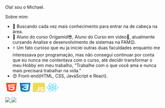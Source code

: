 Ola! sou o Michael.

Sobre mim:

- 🔭 Buscando cada vez mais conhecimento para entrar na de cabeça na área.
- 🌱 Aluno do curso Origamid😎, Aluno do Curso em video🥰, atualmente cursando Analise e desenvolvimento de sistemas na FAM😉.
- ⚡ Um fato curioso que eu ja iniciei outras duas faculdades enquanto me interessava por programação, mas não consegui continuar por conta que eu nunca me contentava com o curso, até decidir transformar o meu Hobby em meu trabalho, "Trabalhe com o que você ama e nunca mais precisará trabalhar na vida."
- 😍 Front-end(HTML, CSS, JavaScript e React).
<div style="display: inline_block">
   <img align="center" alt="Michael-HTML" height="30" width="40" src="https://raw.githubusercontent.com/devicons/devicon/master/icons/html5/html5-original.svg">
   <img align="center" alt="Michael-CSS" height="30" width="40" src="https://raw.githubusercontent.com/devicons/devicon/master/icons/css3/css3-original.svg">
   <img align="center" alt="Michael-Js" height="30" width="40" src="https://raw.githubusercontent.com/devicons/devicon/master/icons/javascript/javascript-plain.svg">
   <img align="center" alt="Michael-React" height="30" width="40" src="https://raw.githubusercontent.com/devicons/devicon/master/icons/react/react-original.svg">      
</div> <br>
<div style="display: flex">
  <a href="https://github.com/MicReisDev">
  <img height="160em" src="https://github-readme-stats.vercel.app/api?username=micreisdev&show_icons=true&theme=cobalt&include_all_commits=true&count_private=true"/>
  <img height="160em" src="https://github-readme-stats.vercel.app/api/top-langs/?username=micreisdev&layout=compact&langs_count=7&theme=cobalt"/>
</div>


